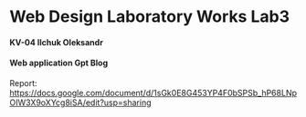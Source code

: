 # Web Design Laboratory Works Lab3

#### KV-04 Ilchuk Oleksandr
#### Web application Gpt Blog
Report:
https://docs.google.com/document/d/1sGk0E8G453YP4F0bSPSb_hP68LNpOIW3X9oXYcg8iSA/edit?usp=sharing
